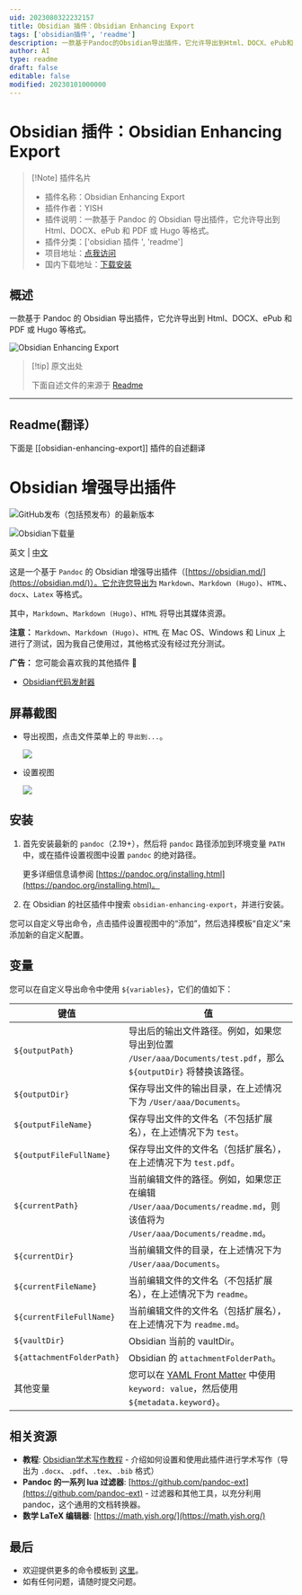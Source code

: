 ```yaml
---
uid: 2023080322232157
title: Obsidian 插件：Obsidian Enhancing Export
tags: ['obsidian插件', 'readme']
description: 一款基于Pandoc的Obsidian导出插件，它允许导出到Html、DOCX、ePub和PDF或Hugo等格式。
author: AI
type: readme
draft: false
editable: false
modified: 20230101000000
---
```


# Obsidian 插件：Obsidian Enhancing Export

> [!Note] 插件名片
> - 插件名称：Obsidian Enhancing Export
> - 插件作者：YISH
> - 插件说明：一款基于 Pandoc 的 Obsidian 导出插件，它允许导出到 Html、DOCX、ePub 和 PDF 或 Hugo 等格式。
> - 插件分类：['obsidian 插件 ', 'readme']
> - 项目地址：[点我访问](https://github.com/mokeyish/obsidian-enhancing-export)
> - 国内下载地址：[下载安装](https://pkmer.cn/products/plugin/pluginMarket/?obsidian-enhancing-export)

## 概述

一款基于 Pandoc 的 Obsidian 导出插件，它允许导出到 Html、DOCX、ePub 和 PDF 或 Hugo 等格式。

![Obsidian Enhancing Export](https://cdn.pkmer.cn/covers/obsidian-enhancing-export.png!pkmer)

> [!tip] 原文出处
>
>下面自述文件的来源于 [Readme](https://ghproxy.net/https://raw.githubusercontent.com/mokeyish/obsidian-enhancing-export/main/README.md)
>

---

## Readme(翻译）

下面是 [[obsidian-enhancing-export]] 插件的自述翻译

# Obsidian 增强导出插件

![GitHub发布（包括预发布）的最新版本](https://img.shields.io/github/v/release/mokeyish/obsidian-enhancing-export?display_name=tag&include_prereleases)

![Obsidian下载量](https://img.shields.io/badge/dynamic/json?logo=obsidian&color=%23483699&label=downloads&query=%24%5B%27obsidian-enhancing-export%27%5D.downloads&url=https%3A%2F%2Fraw.githubusercontent.com%2Fobsidianmd%2Fobsidian-releases%2Fmaster%2Fcommunity-plugin-stats.json)

英文 | [中文](https://github.com/mokeyish/obsidian-enhancing-export/blob/master/README_zh-CN.md)

这是一个基于 `Pandoc` 的 Obsidian 增强导出插件（[https://obsidian.md/](https://obsidian.md/)）。它允许您导出为 `Markdown`、`Markdown (Hugo)`、`HTML`、`docx`、`Latex` 等格式。

其中，`Markdown`、`Markdown (Hugo)`、`HTML` 将导出其媒体资源。

**注意：** `Markdown`、`Markdown (Hugo)`、`HTML` 在 Mac OS、Windows 和 Linux 上进行了测试，因为我自己使用过，其他格式没有经过充分测试。

**广告：** 您可能会喜欢我的其他插件 🤪

- [Obsidian代码发射器](https://github.com/mokeyish/obsidian-code-emitter)

## 屏幕截图

- 导出视图，点击文件菜单上的 `导出到...`。

  ![](https://raw.githubusercontent.com/mokeyish/obsidian-enhancing-export/master/screenshot/exportview_en-US.png)

- 设置视图

  ![](https://raw.githubusercontent.com/mokeyish/obsidian-enhancing-export/master/screenshot/settingview_en-US.png)

## 安装

1. 首先安装最新的 `pandoc`（2.19+），然后将 `pandoc` 路径添加到环境变量 `PATH` 中，或在插件设置视图中设置 `pandoc` 的绝对路径。

   更多详细信息请参阅 [https://pandoc.org/installing.html](https://pandoc.org/installing.html)。

2. 在 Obsidian 的社区插件中搜索 `obsidian-enhancing-export`，并进行安装。

您可以自定义导出命令，点击插件设置视图中的“添加”，然后选择模板“自定义”来添加新的自定义配置。

## 变量

您可以在自定义导出命令中使用 `${variables}`，它们的值如下：

| 键值                      | 值                                                           |
| ------------------------- | ------------------------------------------------------------ |
| `${outputPath}`           | 导出后的输出文件路径。例如，如果您导出到位置 `/User/aaa/Documents/test.pdf`，那么 `${outputDir}` 将替换该路径。 |
| `${outputDir}`            | 保存导出文件的输出目录，在上述情况下为 `/User/aaa/Documents`。   |
| `${outputFileName}`       | 保存导出文件的文件名（不包括扩展名），在上述情况下为 `test`。   |
| `${outputFileFullName}`   | 保存导出文件的文件名（包括扩展名），在上述情况下为 `test.pdf`。 |
| `${currentPath}`          | 当前编辑文件的路径。例如，如果您正在编辑 `/User/aaa/Documents/readme.md`，则该值将为 `/User/aaa/Documents/readme.md`。 |
| `${currentDir}`           | 当前编辑文件的目录，在上述情况下为 `/User/aaa/Documents`。       |
| `${currentFileName}`      | 当前编辑文件的文件名（不包括扩展名），在上述情况下为 `readme`。 |
| `${currentFileFullName}`  | 当前编辑文件的文件名（包括扩展名），在上述情况下为 `readme.md`。 |
| `${vaultDir}`             | Obsidian 当前的 vaultDir。                                     |
| `${attachmentFolderPath}` | Obsidian 的 `attachmentFolderPath`。                            |
| 其他变量                  | 您可以在 [YAML Front Matter](https://jekyllrb.com/docs/front-matter/) 中使用 `keyword: value`，然后使用 `${metadata.keyword}`。 |

## 相关资源

- **教程**: [Obsidian学术写作教程](https://betterhumans.pub/obsidian-tutorial-for-academic-writing-87b038060522) - 介绍如何设置和使用此插件进行学术写作（导出为 `.docx`、`.pdf`、`.tex`、`.bib` 格式）
- **Pandoc 的一系列 lua 过滤器**: [https://github.com/pandoc-ext](https://github.com/pandoc-ext) - 过滤器和其他工具，以充分利用 pandoc，这个通用的文档转换器。
- **数学 LaTeX 编辑器**: [https://math.yish.org/](https://math.yish.org/)

## 最后

- 欢迎提供更多的命令模板到 [这里](src/export_templates.ts)。
- 如有任何问题，请随时提交问题。



